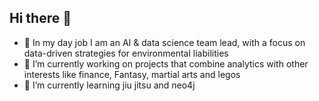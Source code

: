 ## Hi there 👋

- 💼 In my day job I am an AI & data science team lead, with a focus on data-driven strategies for environmental liabilities
- 🔭 I’m currently working on projects that combine analytics with other interests like finance, Fantasy, martial arts and legos
- 🌱 I’m currently learning jiu jitsu and neo4j

<!--
**jawneller/jawneller** is a ✨ _special_ ✨ repository because its `README.md` (this file) appears on your GitHub profile.

Here are some ideas to get you started:

- 🔭 I’m currently working on ...
- 🌱 I’m currently learning ...
- 👯 I’m looking to collaborate on ...
- 🤔 I’m looking for help with ...
- 💬 Ask me about ...
- 📫 How to reach me: ...
- 😄 Pronouns: ...
- ⚡ Fun fact: ...
-->
